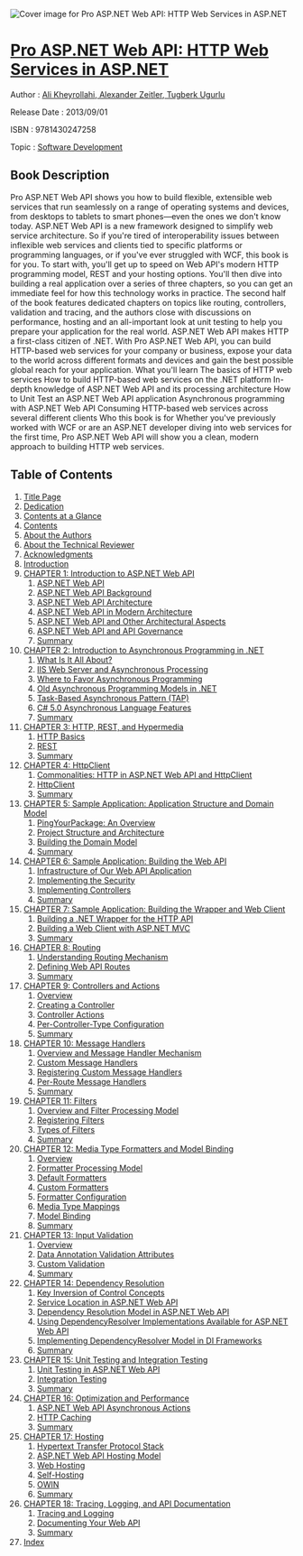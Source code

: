 ![Cover image for Pro ASP.NET Web API: HTTP Web Services in ASP.NET](https://imgdetail.ebookreading.net/cover/cover/software_development/EB9781430247258.jpg)

[Pro ASP.NET Web API: HTTP Web Services in ASP.NET](https://ebookreading.net/view/book/Pro+ASP.NET+Web+API%3A+HTTP+Web+Services+in+ASP.NET-EB9781430247258_1.html "Pro ASP.NET Web API: HTTP Web Services in ASP.NET")
====================================================================================================================

Author : [Ali Kheyrollahi](https://ebookreading.net/search/author/Ali+Kheyrollahi),[ Alexander Zeitler](https://ebookreading.net/search/author/+Alexander+Zeitler),[ Tugberk Ugurlu](https://ebookreading.net/search/author/+Tugberk+Ugurlu)

Release Date : 2013/09/01

ISBN : 9781430247258

Topic : [Software Development](https://ebookreading.net/search/category/software-development)

Book Description
-----------------

Pro ASP.NET Web API shows you how to build flexible, extensible web services that run seamlessly on a range of operating systems and devices, from desktops to tablets to smart phones—even the ones we don't know today.
ASP.NET Web API is a new framework designed to simplify web service architecture. So if you're tired of interoperability issues between inflexible web services and clients tied to specific platforms or programming languages, or if you've ever struggled with WCF, this book is for you.
To start with, you'll get up to speed on Web API's modern HTTP programming model, REST and your hosting options. You'll then dive into building a real application over a series of three chapters, so you can get an immediate feel for how this technology works in practice. The second half of the book features dedicated chapters on topics like routing, controllers, validation and tracing, and the authors close with discussions on performance, hosting and an all-important look at unit testing to help you prepare your application for the real world.
ASP.NET Web API makes HTTP a first-class citizen of .NET. With Pro ASP.NET Web API, you can build HTTP-based web services for your company or business, expose your data to the world across different formats and devices and gain the best possible global reach for your application.
What you'll learn
The basics of HTTP web services
How to build HTTP-based web services on the .NET platform
In-depth knowledge of ASP.NET Web API and its processing architecture
How to Unit Test an ASP.NET Web API application
Asynchronous programming with ASP.NET Web API
Consuming HTTP-based web services across several different clients
Who this book is for
Whether you've previously worked with WCF or are an ASP.NET developer diving into web services for the first time, Pro ASP.NET Web API will show you a clean, modern approach to building HTTP web services.
              
Table of Contents
-----------------

1. [Title Page](https://ebookreading.net/view/book/Pro+ASP.NET+Web+API%3A+HTTP+Web+Services+in+ASP.NET-EB9781430247258_2.html)
1. [Dedication](https://ebookreading.net/view/book/Pro+ASP.NET+Web+API%3A+HTTP+Web+Services+in+ASP.NET-EB9781430247258_4.html)
1. [Contents at a Glance](https://ebookreading.net/view/book/Pro+ASP.NET+Web+API%3A+HTTP+Web+Services+in+ASP.NET-EB9781430247258_5.html)
1. [Contents](https://ebookreading.net/view/book/Pro+ASP.NET+Web+API%3A+HTTP+Web+Services+in+ASP.NET-EB9781430247258_6.html)
1. [About the Authors](https://ebookreading.net/view/book/Pro+ASP.NET+Web+API%3A+HTTP+Web+Services+in+ASP.NET-EB9781430247258_7.html)
1. [About the Technical Reviewer](https://ebookreading.net/view/book/Pro+ASP.NET+Web+API%3A+HTTP+Web+Services+in+ASP.NET-EB9781430247258_8.html)
1. [Acknowledgments](https://ebookreading.net/view/book/Pro+ASP.NET+Web+API%3A+HTTP+Web+Services+in+ASP.NET-EB9781430247258_9.html)
1. [Introduction](https://ebookreading.net/view/book/Pro+ASP.NET+Web+API%3A+HTTP+Web+Services+in+ASP.NET-EB9781430247258_10.html)
1. [CHAPTER 1: Introduction to ASP.NET Web API](https://ebookreading.net/view/book/Pro+ASP.NET+Web+API%3A+HTTP+Web+Services+in+ASP.NET-EB9781430247258_11.html)
    1. [ASP.NET Web API](https://ebookreading.net/view/book/Pro+ASP.NET+Web+API%3A+HTTP+Web+Services+in+ASP.NET-EB9781430247258_11.html#Sec1)
    1. [ASP.NET Web API Background](https://ebookreading.net/view/book/Pro+ASP.NET+Web+API%3A+HTTP+Web+Services+in+ASP.NET-EB9781430247258_11.html#Sec5)
    1. [ASP.NET Web API Architecture](https://ebookreading.net/view/book/Pro+ASP.NET+Web+API%3A+HTTP+Web+Services+in+ASP.NET-EB9781430247258_11.html#Sec15)
    1. [ASP.NET Web API in Modern Architecture](https://ebookreading.net/view/book/Pro+ASP.NET+Web+API%3A+HTTP+Web+Services+in+ASP.NET-EB9781430247258_11.html#Sec25)
    1. [ASP.NET Web API and Other Architectural Aspects](https://ebookreading.net/view/book/Pro+ASP.NET+Web+API%3A+HTTP+Web+Services+in+ASP.NET-EB9781430247258_11.html#Sec32)
    1. [ASP.NET Web API and API Governance](https://ebookreading.net/view/book/Pro+ASP.NET+Web+API%3A+HTTP+Web+Services+in+ASP.NET-EB9781430247258_11.html#Sec37)
    1. [Summary](https://ebookreading.net/view/book/Pro+ASP.NET+Web+API%3A+HTTP+Web+Services+in+ASP.NET-EB9781430247258_11.html#Sec44)
1. [CHAPTER 2: Introduction to Asynchronous Programming in .NET](https://ebookreading.net/view/book/Pro+ASP.NET+Web+API%3A+HTTP+Web+Services+in+ASP.NET-EB9781430247258_12.html)
    1. [What Is It All About?](https://ebookreading.net/view/book/Pro+ASP.NET+Web+API%3A+HTTP+Web+Services+in+ASP.NET-EB9781430247258_12.html#Sec1)
    1. [IIS Web Server and Asynchronous Processing](https://ebookreading.net/view/book/Pro+ASP.NET+Web+API%3A+HTTP+Web+Services+in+ASP.NET-EB9781430247258_12.html#Sec2)
    1. [Where to Favor Asynchronous Programming](https://ebookreading.net/view/book/Pro+ASP.NET+Web+API%3A+HTTP+Web+Services+in+ASP.NET-EB9781430247258_12.html#Sec5)
    1. [Old Asynchronous Programming Models in .NET](https://ebookreading.net/view/book/Pro+ASP.NET+Web+API%3A+HTTP+Web+Services+in+ASP.NET-EB9781430247258_12.html#Sec6)
    1. [Task-Based Asynchronous Pattern (TAP)](https://ebookreading.net/view/book/Pro+ASP.NET+Web+API%3A+HTTP+Web+Services+in+ASP.NET-EB9781430247258_12.html#Sec9)
    1. [C# 5.0 Asynchronous Language Features](https://ebookreading.net/view/book/Pro+ASP.NET+Web+API%3A+HTTP+Web+Services+in+ASP.NET-EB9781430247258_12.html#Sec15)
    1. [Summary](https://ebookreading.net/view/book/Pro+ASP.NET+Web+API%3A+HTTP+Web+Services+in+ASP.NET-EB9781430247258_12.html#Sec18)
1. [CHAPTER 3: HTTP, REST, and Hypermedia](https://ebookreading.net/view/book/Pro+ASP.NET+Web+API%3A+HTTP+Web+Services+in+ASP.NET-EB9781430247258_13.html)
    1. [HTTP Basics](https://ebookreading.net/view/book/Pro+ASP.NET+Web+API%3A+HTTP+Web+Services+in+ASP.NET-EB9781430247258_13.html#Sec1)
    1. [REST](https://ebookreading.net/view/book/Pro+ASP.NET+Web+API%3A+HTTP+Web+Services+in+ASP.NET-EB9781430247258_13.html#Sec10)
    1. [Summary](https://ebookreading.net/view/book/Pro+ASP.NET+Web+API%3A+HTTP+Web+Services+in+ASP.NET-EB9781430247258_13.html#Sec21)
1. [CHAPTER 4: HttpClient](https://ebookreading.net/view/book/Pro+ASP.NET+Web+API%3A+HTTP+Web+Services+in+ASP.NET-EB9781430247258_14.html)
    1. [Commonalities: HTTP in ASP.NET Web API and HttpClient](https://ebookreading.net/view/book/Pro+ASP.NET+Web+API%3A+HTTP+Web+Services+in+ASP.NET-EB9781430247258_14.html#Sec1)
    1. [HttpClient](https://ebookreading.net/view/book/Pro+ASP.NET+Web+API%3A+HTTP+Web+Services+in+ASP.NET-EB9781430247258_14.html#Sec7)
    1. [Summary](https://ebookreading.net/view/book/Pro+ASP.NET+Web+API%3A+HTTP+Web+Services+in+ASP.NET-EB9781430247258_14.html#Sec12)
1. [CHAPTER 5: Sample Application: Application Structure and Domain Model](https://ebookreading.net/view/book/Pro+ASP.NET+Web+API%3A+HTTP+Web+Services+in+ASP.NET-EB9781430247258_15.html)
    1. [PingYourPackage: An Overview](https://ebookreading.net/view/book/Pro+ASP.NET+Web+API%3A+HTTP+Web+Services+in+ASP.NET-EB9781430247258_15.html#Sec1)
    1. [Project Structure and Architecture](https://ebookreading.net/view/book/Pro+ASP.NET+Web+API%3A+HTTP+Web+Services+in+ASP.NET-EB9781430247258_15.html#Sec3)
    1. [Building the Domain Model](https://ebookreading.net/view/book/Pro+ASP.NET+Web+API%3A+HTTP+Web+Services+in+ASP.NET-EB9781430247258_15.html#Sec10)
    1. [Summary](https://ebookreading.net/view/book/Pro+ASP.NET+Web+API%3A+HTTP+Web+Services+in+ASP.NET-EB9781430247258_15.html#Sec24)
1. [CHAPTER 6: Sample Application: Building the Web API](https://ebookreading.net/view/book/Pro+ASP.NET+Web+API%3A+HTTP+Web+Services+in+ASP.NET-EB9781430247258_16.html)
    1. [Infrastructure of Our Web API Application](https://ebookreading.net/view/book/Pro+ASP.NET+Web+API%3A+HTTP+Web+Services+in+ASP.NET-EB9781430247258_16.html#Sec1)
    1. [Implementing the Security](https://ebookreading.net/view/book/Pro+ASP.NET+Web+API%3A+HTTP+Web+Services+in+ASP.NET-EB9781430247258_16.html#Sec5)
    1. [Implementing Controllers](https://ebookreading.net/view/book/Pro+ASP.NET+Web+API%3A+HTTP+Web+Services+in+ASP.NET-EB9781430247258_16.html#Sec10)
    1. [Summary](https://ebookreading.net/view/book/Pro+ASP.NET+Web+API%3A+HTTP+Web+Services+in+ASP.NET-EB9781430247258_16.html#Sec28)
1. [CHAPTER 7: Sample Application: Building the Wrapper and Web Client](https://ebookreading.net/view/book/Pro+ASP.NET+Web+API%3A+HTTP+Web+Services+in+ASP.NET-EB9781430247258_17.html)
    1. [Building a .NET Wrapper for the HTTP API](https://ebookreading.net/view/book/Pro+ASP.NET+Web+API%3A+HTTP+Web+Services+in+ASP.NET-EB9781430247258_17.html#Sec1)
    1. [Building a Web Client with ASP.NET MVC](https://ebookreading.net/view/book/Pro+ASP.NET+Web+API%3A+HTTP+Web+Services+in+ASP.NET-EB9781430247258_17.html#Sec6)
    1. [Summary](https://ebookreading.net/view/book/Pro+ASP.NET+Web+API%3A+HTTP+Web+Services+in+ASP.NET-EB9781430247258_17.html#Sec10)
1. [CHAPTER 8: Routing](https://ebookreading.net/view/book/Pro+ASP.NET+Web+API%3A+HTTP+Web+Services+in+ASP.NET-EB9781430247258_18.html)
    1. [Understanding Routing Mechanism](https://ebookreading.net/view/book/Pro+ASP.NET+Web+API%3A+HTTP+Web+Services+in+ASP.NET-EB9781430247258_18.html#Sec1)
    1. [Defining Web API Routes](https://ebookreading.net/view/book/Pro+ASP.NET+Web+API%3A+HTTP+Web+Services+in+ASP.NET-EB9781430247258_18.html#Sec2)
    1. [Summary](https://ebookreading.net/view/book/Pro+ASP.NET+Web+API%3A+HTTP+Web+Services+in+ASP.NET-EB9781430247258_18.html#Sec10)
1. [CHAPTER 9: Controllers and Actions](https://ebookreading.net/view/book/Pro+ASP.NET+Web+API%3A+HTTP+Web+Services+in+ASP.NET-EB9781430247258_19.html)
    1. [Overview](https://ebookreading.net/view/book/Pro+ASP.NET+Web+API%3A+HTTP+Web+Services+in+ASP.NET-EB9781430247258_19.html#Sec1)
    1. [Creating a Controller](https://ebookreading.net/view/book/Pro+ASP.NET+Web+API%3A+HTTP+Web+Services+in+ASP.NET-EB9781430247258_19.html#Sec4)
    1. [Controller Actions](https://ebookreading.net/view/book/Pro+ASP.NET+Web+API%3A+HTTP+Web+Services+in+ASP.NET-EB9781430247258_19.html#Sec9)
    1. [Per-Controller-Type Configuration](https://ebookreading.net/view/book/Pro+ASP.NET+Web+API%3A+HTTP+Web+Services+in+ASP.NET-EB9781430247258_19.html#Sec20)
    1. [Summary](https://ebookreading.net/view/book/Pro+ASP.NET+Web+API%3A+HTTP+Web+Services+in+ASP.NET-EB9781430247258_19.html#Sec21)
1. [CHAPTER 10: Message Handlers](https://ebookreading.net/view/book/Pro+ASP.NET+Web+API%3A+HTTP+Web+Services+in+ASP.NET-EB9781430247258_20.html)
    1. [Overview and Message Handler Mechanism](https://ebookreading.net/view/book/Pro+ASP.NET+Web+API%3A+HTTP+Web+Services+in+ASP.NET-EB9781430247258_20.html#Sec1)
    1. [Custom Message Handlers](https://ebookreading.net/view/book/Pro+ASP.NET+Web+API%3A+HTTP+Web+Services+in+ASP.NET-EB9781430247258_20.html#Sec5)
    1. [Registering Custom Message Handlers](https://ebookreading.net/view/book/Pro+ASP.NET+Web+API%3A+HTTP+Web+Services+in+ASP.NET-EB9781430247258_20.html#Sec9)
    1. [Per-Route Message Handlers](https://ebookreading.net/view/book/Pro+ASP.NET+Web+API%3A+HTTP+Web+Services+in+ASP.NET-EB9781430247258_20.html#Sec10)
    1. [Summary](https://ebookreading.net/view/book/Pro+ASP.NET+Web+API%3A+HTTP+Web+Services+in+ASP.NET-EB9781430247258_20.html#Sec11)
1. [CHAPTER 11: Filters](https://ebookreading.net/view/book/Pro+ASP.NET+Web+API%3A+HTTP+Web+Services+in+ASP.NET-EB9781430247258_21.html)
    1. [Overview and Filter Processing Model](https://ebookreading.net/view/book/Pro+ASP.NET+Web+API%3A+HTTP+Web+Services+in+ASP.NET-EB9781430247258_21.html#Sec1)
    1. [Registering Filters](https://ebookreading.net/view/book/Pro+ASP.NET+Web+API%3A+HTTP+Web+Services+in+ASP.NET-EB9781430247258_21.html#Sec5)
    1. [Types of Filters](https://ebookreading.net/view/book/Pro+ASP.NET+Web+API%3A+HTTP+Web+Services+in+ASP.NET-EB9781430247258_21.html#Sec8)
    1. [Summary](https://ebookreading.net/view/book/Pro+ASP.NET+Web+API%3A+HTTP+Web+Services+in+ASP.NET-EB9781430247258_21.html#Sec15)
1. [CHAPTER 12: Media Type Formatters and Model Binding](https://ebookreading.net/view/book/Pro+ASP.NET+Web+API%3A+HTTP+Web+Services+in+ASP.NET-EB9781430247258_22.html)
    1. [Overview](https://ebookreading.net/view/book/Pro+ASP.NET+Web+API%3A+HTTP+Web+Services+in+ASP.NET-EB9781430247258_22.html#Sec1)
    1. [Formatter Processing Model](https://ebookreading.net/view/book/Pro+ASP.NET+Web+API%3A+HTTP+Web+Services+in+ASP.NET-EB9781430247258_22.html#Sec2)
    1. [Default Formatters](https://ebookreading.net/view/book/Pro+ASP.NET+Web+API%3A+HTTP+Web+Services+in+ASP.NET-EB9781430247258_22.html#Sec9)
    1. [Custom Formatters](https://ebookreading.net/view/book/Pro+ASP.NET+Web+API%3A+HTTP+Web+Services+in+ASP.NET-EB9781430247258_22.html#Sec15)
    1. [Formatter Configuration](https://ebookreading.net/view/book/Pro+ASP.NET+Web+API%3A+HTTP+Web+Services+in+ASP.NET-EB9781430247258_22.html#Sec18)
    1. [Media Type Mappings](https://ebookreading.net/view/book/Pro+ASP.NET+Web+API%3A+HTTP+Web+Services+in+ASP.NET-EB9781430247258_22.html#Sec23)
    1. [Model Binding](https://ebookreading.net/view/book/Pro+ASP.NET+Web+API%3A+HTTP+Web+Services+in+ASP.NET-EB9781430247258_22.html#Sec30)
    1. [Summary](https://ebookreading.net/view/book/Pro+ASP.NET+Web+API%3A+HTTP+Web+Services+in+ASP.NET-EB9781430247258_22.html#Sec36)
1. [CHAPTER 13: Input Validation](https://ebookreading.net/view/book/Pro+ASP.NET+Web+API%3A+HTTP+Web+Services+in+ASP.NET-EB9781430247258_23.html)
    1. [Overview](https://ebookreading.net/view/book/Pro+ASP.NET+Web+API%3A+HTTP+Web+Services+in+ASP.NET-EB9781430247258_23.html#Sec1)
    1. [Data Annotation Validation Attributes](https://ebookreading.net/view/book/Pro+ASP.NET+Web+API%3A+HTTP+Web+Services+in+ASP.NET-EB9781430247258_23.html#Sec4)
    1. [Custom Validation](https://ebookreading.net/view/book/Pro+ASP.NET+Web+API%3A+HTTP+Web+Services+in+ASP.NET-EB9781430247258_23.html#Sec12)
    1. [Summary](https://ebookreading.net/view/book/Pro+ASP.NET+Web+API%3A+HTTP+Web+Services+in+ASP.NET-EB9781430247258_23.html#Sec16)
1. [CHAPTER 14: Dependency Resolution](https://ebookreading.net/view/book/Pro+ASP.NET+Web+API%3A+HTTP+Web+Services+in+ASP.NET-EB9781430247258_24.html)
    1. [Key Inversion of Control Concepts](https://ebookreading.net/view/book/Pro+ASP.NET+Web+API%3A+HTTP+Web+Services+in+ASP.NET-EB9781430247258_24.html#Sec1)
    1. [Service Location in ASP.NET Web API](https://ebookreading.net/view/book/Pro+ASP.NET+Web+API%3A+HTTP+Web+Services+in+ASP.NET-EB9781430247258_24.html#Sec7)
    1. [Dependency Resolution Model in ASP.NET Web API](https://ebookreading.net/view/book/Pro+ASP.NET+Web+API%3A+HTTP+Web+Services+in+ASP.NET-EB9781430247258_24.html#Sec8)
    1. [Using DependencyResolver Implementations Available for ASP.NET Web API](https://ebookreading.net/view/book/Pro+ASP.NET+Web+API%3A+HTTP+Web+Services+in+ASP.NET-EB9781430247258_24.html#Sec12)
    1. [Implementing DependencyResolver Model in DI Frameworks](https://ebookreading.net/view/book/Pro+ASP.NET+Web+API%3A+HTTP+Web+Services+in+ASP.NET-EB9781430247258_24.html#Sec13)
    1. [Summary](https://ebookreading.net/view/book/Pro+ASP.NET+Web+API%3A+HTTP+Web+Services+in+ASP.NET-EB9781430247258_24.html#Sec18)
1. [CHAPTER 15: Unit Testing and Integration Testing](https://ebookreading.net/view/book/Pro+ASP.NET+Web+API%3A+HTTP+Web+Services+in+ASP.NET-EB9781430247258_25.html)
    1. [Unit Testing in ASP.NET Web API](https://ebookreading.net/view/book/Pro+ASP.NET+Web+API%3A+HTTP+Web+Services+in+ASP.NET-EB9781430247258_25.html#Sec1)
    1. [Integration Testing](https://ebookreading.net/view/book/Pro+ASP.NET+Web+API%3A+HTTP+Web+Services+in+ASP.NET-EB9781430247258_25.html#Sec13)
    1. [Summary](https://ebookreading.net/view/book/Pro+ASP.NET+Web+API%3A+HTTP+Web+Services+in+ASP.NET-EB9781430247258_25.html#Sec21)
1. [CHAPTER 16: Optimization and Performance](https://ebookreading.net/view/book/Pro+ASP.NET+Web+API%3A+HTTP+Web+Services+in+ASP.NET-EB9781430247258_26.html)
    1. [ASP.NET Web API Asynchronous Actions](https://ebookreading.net/view/book/Pro+ASP.NET+Web+API%3A+HTTP+Web+Services+in+ASP.NET-EB9781430247258_26.html#Sec1)
    1. [HTTP Caching](https://ebookreading.net/view/book/Pro+ASP.NET+Web+API%3A+HTTP+Web+Services+in+ASP.NET-EB9781430247258_26.html#Sec7)
    1. [Summary](https://ebookreading.net/view/book/Pro+ASP.NET+Web+API%3A+HTTP+Web+Services+in+ASP.NET-EB9781430247258_26.html#Sec15)
1. [CHAPTER 17: Hosting](https://ebookreading.net/view/book/Pro+ASP.NET+Web+API%3A+HTTP+Web+Services+in+ASP.NET-EB9781430247258_27.html)
    1. [Hypertext Transfer Protocol Stack](https://ebookreading.net/view/book/Pro+ASP.NET+Web+API%3A+HTTP+Web+Services+in+ASP.NET-EB9781430247258_27.html#Sec1)
    1. [ASP.NET Web API Hosting Model](https://ebookreading.net/view/book/Pro+ASP.NET+Web+API%3A+HTTP+Web+Services+in+ASP.NET-EB9781430247258_27.html#Sec6)
    1. [Web Hosting](https://ebookreading.net/view/book/Pro+ASP.NET+Web+API%3A+HTTP+Web+Services+in+ASP.NET-EB9781430247258_27.html#Sec9)
    1. [Self-Hosting](https://ebookreading.net/view/book/Pro+ASP.NET+Web+API%3A+HTTP+Web+Services+in+ASP.NET-EB9781430247258_27.html#Sec13)
    1. [OWIN](https://ebookreading.net/view/book/Pro+ASP.NET+Web+API%3A+HTTP+Web+Services+in+ASP.NET-EB9781430247258_27.html#Sec21)
    1. [Summary](https://ebookreading.net/view/book/Pro+ASP.NET+Web+API%3A+HTTP+Web+Services+in+ASP.NET-EB9781430247258_27.html#Sec26)
1. [CHAPTER 18: Tracing, Logging, and API Documentation](https://ebookreading.net/view/book/Pro+ASP.NET+Web+API%3A+HTTP+Web+Services+in+ASP.NET-EB9781430247258_28.html)
    1. [Tracing and Logging](https://ebookreading.net/view/book/Pro+ASP.NET+Web+API%3A+HTTP+Web+Services+in+ASP.NET-EB9781430247258_28.html#Sec1)
    1. [Documenting Your Web API](https://ebookreading.net/view/book/Pro+ASP.NET+Web+API%3A+HTTP+Web+Services+in+ASP.NET-EB9781430247258_28.html#Sec9)
    1. [Summary](https://ebookreading.net/view/book/Pro+ASP.NET+Web+API%3A+HTTP+Web+Services+in+ASP.NET-EB9781430247258_28.html#Sec13)
1. [Index](https://ebookreading.net/view/book/Pro+ASP.NET+Web+API%3A+HTTP+Web+Services+in+ASP.NET-EB9781430247258_29.html)
